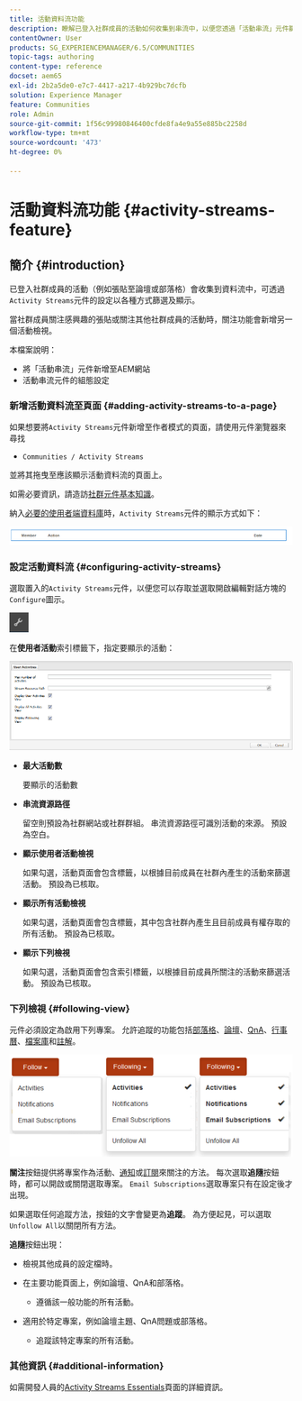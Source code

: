 ```yaml
---
title: 活動資料流功能
description: 瞭解已登入社群成員的活動如何收集到串流中，以便您透過「活動串流」元件篩選和顯示。
contentOwner: User
products: SG_EXPERIENCEMANAGER/6.5/COMMUNITIES
topic-tags: authoring
content-type: reference
docset: aem65
exl-id: 2b2a5de0-e7c7-4417-a217-4b929bc7dcfb
solution: Experience Manager
feature: Communities
role: Admin
source-git-commit: 1f56c99980846400cfde8fa4e9a55e885bc2258d
workflow-type: tm+mt
source-wordcount: '473'
ht-degree: 0%

---
```


# 活動資料流功能 {#activity-streams-feature}

## 簡介 {#introduction}

已登入社群成員的活動（例如張貼至論壇或部落格）會收集到資料流中，可透過`Activity Streams`元件的設定以各種方式篩選及顯示。

當社群成員關注感興趣的張貼或關注其他社群成員的活動時，關注功能會新增另一個活動檢視。

本檔案說明：

* 將「活動串流」元件新增至AEM網站
* 活動串流元件的組態設定

### 新增活動資料流至頁面 {#adding-activity-streams-to-a-page}

如果想要將`Activity Streams`元件新增至作者模式的頁面，請使用元件瀏覽器來尋找

* `Communities / Activity Streams`

並將其拖曳至應該顯示活動資料流的頁面上。

如需必要資訊，請造訪[社群元件基本知識](/help/communities/basics.md)。

納入[必要的使用者端資料庫](/help/communities/essentials-activities.md#essentials-for-client-side)時，`Activity Streams`元件的顯示方式如下：

![活動資料流](assets/activity-component.png)

### 設定活動資料流 {#configuring-activity-streams}

選取置入的`Activity Streams`元件，以便您可以存取並選取開啟編輯對話方塊的`Configure`圖示。

![設定](assets/configure-new.png)

在&#x200B;**使用者活動**&#x200B;索引標籤下，指定要顯示的活動：

![使用者活動](assets/user-activities.png)

* **最大活動數**

  要顯示的活動數

* **串流資源路徑**

  留空則預設為社群網站或社群群組。 串流資源路徑可識別活動的來源。 預設為空白。

* **顯示使用者活動檢視**

  如果勾選，活動頁面會包含標籤，以根據目前成員在社群內產生的活動來篩選活動。 預設為已核取。

* **顯示所有活動檢視**

  如果勾選，活動頁面會包含標籤，其中包含社群內產生且目前成員有權存取的所有活動。 預設為已核取。

* **顯示下列檢視**

  如果勾選，活動頁面會包含索引標籤，以根據目前成員所關注的活動來篩選活動。 預設為已核取。

### 下列檢視 {#following-view}

元件必須設定為啟用下列專案。 允許追蹤的功能包括[部落格](/help/communities/blog-feature.md)、[論壇](/help/communities/forum.md)、[QnA](/help/communities/working-with-qna.md)、[行事曆](/help/communities/calendar.md)、[檔案庫](/help/communities/file-library.md)和[註解](/help/communities/comments.md)。

![正在關注 — 檢視](assets/following-activities.png)

**關注**&#x200B;按鈕提供將專案作為活動、[通知](/help/communities/notifications.md)或[訂閱](/help/communities/subscriptions.md)來關注的方法。 每次選取&#x200B;**追隨**&#x200B;按鈕時，都可以開啟或關閉選取專案。 `Email Subscriptions`選取專案只有在設定後才出現。

如果選取任何追蹤方法，按鈕的文字會變更為&#x200B;**追蹤**。 為方便起見，可以選取`Unfollow All`以關閉所有方法。

**追隨**&#x200B;按鈕出現：

* 檢視其他成員的設定檔時。
* 在主要功能頁面上，例如論壇、QnA和部落格。

   * 遵循該一般功能的所有活動。

* 適用於特定專案，例如論壇主題、QnA問題或部落格。

   * 追蹤該特定專案的所有活動。

### 其他資訊 {#additional-information}

如需開發人員的[Activity Streams Essentials](/help/communities/essentials-activities.md)頁面的詳細資訊。
